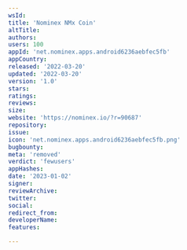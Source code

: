 ```yaml
---
wsId: 
title: 'Nominex NMx Coin'
altTitle: 
authors: 
users: 100
appId: 'net.nominex.apps.android6236aebfec5fb'
appCountry: 
released: '2022-03-20'
updated: '2022-03-20'
version: '1.0'
stars: 
ratings: 
reviews: 
size: 
website: 'https://nominex.io/?r=90687'
repository: 
issue: 
icon: 'net.nominex.apps.android6236aebfec5fb.png'
bugbounty: 
meta: 'removed'
verdict: 'fewusers'
appHashes: 
date: '2023-01-02'
signer: 
reviewArchive: 
twitter: 
social: 
redirect_from: 
developerName: 
features: 

---
```


